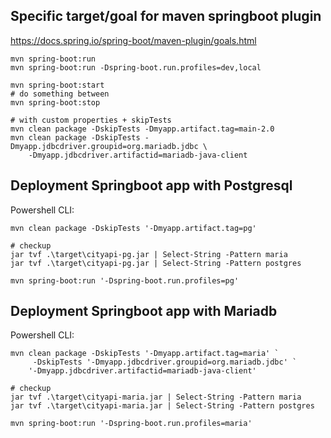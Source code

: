 

## Specific target/goal for maven springboot plugin
https://docs.spring.io/spring-boot/maven-plugin/goals.html

```
mvn spring-boot:run
mvn spring-boot:run -Dspring-boot.run.profiles=dev,local

mvn spring-boot:start
# do something between
mvn spring-boot:stop

# with custom properties + skipTests
mvn clean package -DskipTests -Dmyapp.artifact.tag=main-2.0
mvn clean package -DskipTests -Dmyapp.jdbcdriver.groupid=org.mariadb.jdbc \
    -Dmyapp.jdbcdriver.artifactid=mariadb-java-client
```

## Deployment Springboot app with Postgresql
Powershell CLI:
```
mvn clean package -DskipTests '-Dmyapp.artifact.tag=pg'

# checkup
jar tvf .\target\cityapi-pg.jar | Select-String -Pattern maria
jar tvf .\target\cityapi-pg.jar | Select-String -Pattern postgres

mvn spring-boot:run '-Dspring-boot.run.profiles=pg'
```

## Deployment Springboot app with Mariadb
Powershell CLI:
```
mvn clean package -DskipTests '-Dmyapp.artifact.tag=maria' `
     -DskipTests '-Dmyapp.jdbcdriver.groupid=org.mariadb.jdbc' `
    '-Dmyapp.jdbcdriver.artifactid=mariadb-java-client'
    
# checkup
jar tvf .\target\cityapi-maria.jar | Select-String -Pattern maria
jar tvf .\target\cityapi-maria.jar | Select-String -Pattern postgres

mvn spring-boot:run '-Dspring-boot.run.profiles=maria'
```

